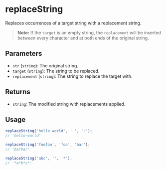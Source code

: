 # replaceString

Replaces occurrences of a target string with a replacement string.

> **Note:** If the `target` is an empty string, the `replacement` will be inserted between every character and at both ends of the original string.

## Parameters

* `str` (`string`): The original string.
* `target` (`string`): The string to be replaced.
* `replacement` (`string`): The string to replace the target with.

## Returns

* `string`: The modified string with replacements applied.

## Usage

```ts
replaceString('hello world', ' ', '-'); 
// 'hello-world'

replaceString('foofoo', 'foo', 'bar'); 
// 'barbar'

replaceString('abc', '', '*'); 
// '*a*b*c*'
```